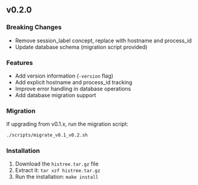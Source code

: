## v0.2.0

### Breaking Changes
- Remove session_label concept, replace with hostname and process_id
- Update database schema (migration script provided)

### Features
- Add version information (`-version` flag)
- Add explicit hostname and process_id tracking
- Improve error handling in database operations
- Add database migration support

### Migration
If upgrading from v0.1.x, run the migration script:
```bash
./scripts/migrate_v0.1_v0.2.sh
```

### Installation
1. Download the `histree.tar.gz` file
2. Extract it: `tar xzf histree.tar.gz`
3. Run the installation: `make install`